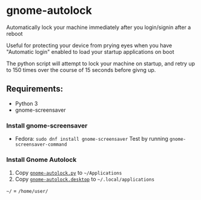 # gnome-autolock
Automatically lock your machine immediately after you login/signin after a reboot

Useful for protecting your device from prying eyes when you have "Automatic login" enabled to load your startup applications on boot

The python script will attempt to lock your machine on startup, and retry up to 150 times over the course of 15 seconds before givng up.

## Requirements:
- Python 3
- gnome-screensaver

### Install gnome-screensaver
- Fedora: `sudo dnf install gnome-screensaver`
Test by running `gnome-screensaver-command`

### Install Gnome Autolock
1. Copy [`gnome-autolock.py`](gnome-autolock.py) to `~/Applications`
2. Copy [`gnome-autolock.desktop`](gnome-autolock.desktop) to `~/.local/applications`

`~/` = `/home/user/`
